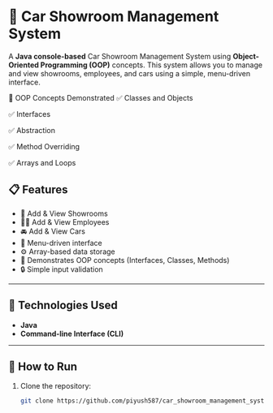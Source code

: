 # 🚗 Car Showroom Management System

A **Java console-based** Car Showroom Management System using **Object-Oriented Programming (OOP)** concepts. This system allows you to manage and view showrooms, employees, and cars using a simple, menu-driven interface.

🧠 OOP Concepts Demonstrated
✅ Classes and Objects

✅ Interfaces

✅ Abstraction

✅ Method Overriding

✅ Arrays and Loops

## 📋 Features

- 🏢 Add & View Showrooms  
- 👨‍💼 Add & View Employees  
- 🚘 Add & View Cars  
- 📜 Menu-driven interface  
- ⚙️ Array-based data storage  
- 🧠 Demonstrates OOP concepts (Interfaces, Classes, Methods)  
- 🔒 Simple input validation  

---

## 📂 Technologies Used

- **Java**
- **Command-line Interface (CLI)**

---


## 🚀 How to Run

1. Clone the repository:
   ```bash
   git clone https://github.com/piyush587/car_showroom_management_system.git
